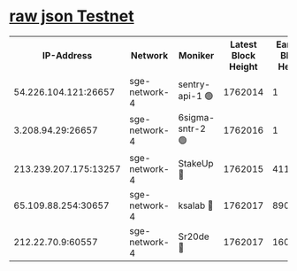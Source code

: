 
[raw json Testnet](https://rpc-check.sget.stavr.tech/sget/rpc-sget-result.json)
=


<table><tr><th>IP-Address</th><th>Network</th><th>Moniker</th><th>Latest Block Height</th><th>Earliest Block Height</th><th>Catching Up</th><th>Tx Index</th><th>Voting Power</th><th>Scan Time</th></tr><tr><td>54.226.104.121:26657</td><td>sge-network-4</td><td>sentry-api-1 🟢</td><td>1762014</td><td>1</td><td>False</td><td>on</td><td>0</td><td>2024-02-27T13:10:10.150588539UTC</td></tr><tr><td>3.208.94.29:26657</td><td>sge-network-4</td><td>6sigma-sntr-2 🟢</td><td>1762016</td><td>1</td><td>False</td><td>on</td><td>0</td><td>2024-02-27T13:10:17.436489875UTC</td></tr><tr><td>213.239.207.175:13257</td><td>sge-network-4</td><td>StakeUp 🔴</td><td>1762015</td><td>411001</td><td>False</td><td>off</td><td>100</td><td>2024-02-27T13:10:16.503435864UTC</td></tr><tr><td>65.109.88.254:30657</td><td>sge-network-4</td><td>ksalab 🔴</td><td>1762017</td><td>890001</td><td>False</td><td>off</td><td>2308</td><td>2024-02-27T13:10:23.857801505UTC</td></tr><tr><td>212.22.70.9:60557</td><td>sge-network-4</td><td>Sr20de 🔴</td><td>1762017</td><td>1608978</td><td>False</td><td>on</td><td>104</td><td>2024-02-27T13:10:26.287630259UTC</td></tr></table>
